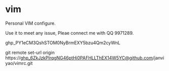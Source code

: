 # vim
Personal VIM configure.

Use it to meet any issue, Pleae connect me with QQ 9971289.

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

git remote set-url origin https://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@github.com/janviyao/vimrc.git
